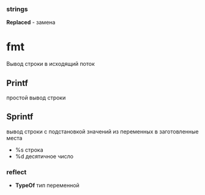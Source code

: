 ### strings
**Replaced** - замена

# fmt
Вывод строки в исходящий поток <br>

## Printf
простой вывод строки
## Sprintf 
вывод строки с подстановкой значений из переменных в заготовленные места
- %s строка <br>
- %d десятичное число


### reflect

- **TypeOf** тип переменной
